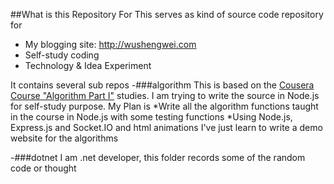 ##What is this Repository For 
This serves as kind of source code repository for 
- My blogging site: http://wushengwei.com
- Self-study coding 
- Technology & Idea Experiment 

It contains several sub repos 
-###algorithm
This is based on the [Cousera Course "Algorithm Part I"](https://www.coursera.org/course/algs4partI) studies. 
I am trying to write the source in Node.js for self-study purpose. 
My Plan is 
*Write all the algorithm functions taught in the course in Node.js with some testing functions
*Using Node.js, Express.js and Socket.IO and html animations I've just learn to write a demo website for the algorithms

-###dotnet
I am .net developer, this folder records some of the random code or thought 